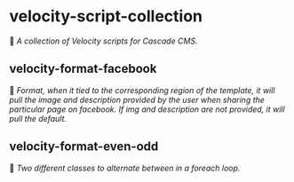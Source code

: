 # velocity-script-collection
🌳 *A collection of Velocity scripts for Cascade CMS.*

## velocity-format-facebook
🌳 *Format, when it tied to the corresponding region of the template, it will pull the image and description provided by the user when sharing the particular page on facebook. If img and description are not provided, it will pull the default.*

## velocity-format-even-odd
🌳 *Two different classes to alternate between in a foreach loop.*
